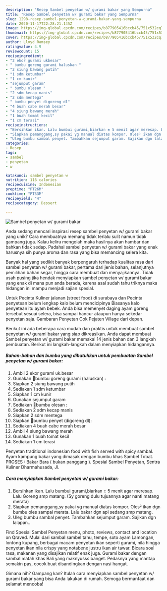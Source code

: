 ```yaml
---
description: "Resep Sambel penyetan w/ gurami bakar yang Sempurna"
title: "Resep Sambel penyetan w/ gurami bakar yang Sempurna"
slug: 1298-resep-sambel-penyetan-w-gurami-bakar-yang-sempurna
date: 2020-11-17T22:28:21.145Z
image: https://img-global.cpcdn.com/recipes/b877905416bccb45/751x532cq70/sambel-penyetan-w-gurami-bakar-foto-resep-utama.jpg
thumbnail: https://img-global.cpcdn.com/recipes/b877905416bccb45/751x532cq70/sambel-penyetan-w-gurami-bakar-foto-resep-utama.jpg
cover: https://img-global.cpcdn.com/recipes/b877905416bccb45/751x532cq70/sambel-penyetan-w-gurami-bakar-foto-resep-utama.jpg
author: Lloyd Ramsey
ratingvalue: 4.9
reviewcount: 15
recipeingredient:
- "2 ekor gurami ukbesar"
- " bumbu goreng gurami haluskan "
- "2 siung bawang putih"
- "1 sdm ketumbar"
- "1 cm kunir"
- "sejumput garam"
- " bumbu olesan "
- "2 sdm kecap manis"
- "2 sdm mentega"
- " bumbu penyet digoreng dl"
- "4 buah cabe merah besar"
- "4 siung bawang merah"
- "1 buah tomat kecil"
- "1 cm terasi"
recipeinstructions:
- "Bersihkan ikan. Lalu bumbui gurami,biarkan ± 5 menit agar meresap. Lalu Goreng smp matang. (Sy goreng dulu tujuannya agar nanti matang merata)"
- "Siapkan pemanggang,sy pakai yg manual diatas kompor. Oles² ikan dgn bumbu oles sampai merata. Lalu bakar dgn api sedang smp matang."
- "Uleg bumbu sambal penyet. Tambahkan sejumput garam. Sajikan dgn lalapan.."
categories:
- Resep
tags:
- sambel
- penyetan
- w

katakunci: sambel penyetan w 
nutrition: 116 calories
recipecuisine: Indonesian
preptime: "PT26M"
cooktime: "PT33M"
recipeyield: "4"
recipecategory: Dessert

---
```



![Sambel penyetan w/ gurami bakar](https://img-global.cpcdn.com/recipes/b877905416bccb45/751x532cq70/sambel-penyetan-w-gurami-bakar-foto-resep-utama.jpg)

Anda sedang mencari inspirasi resep sambel penyetan w/ gurami bakar yang unik? Cara membuatnya memang tidak terlalu sulit namun tidak gampang juga. Kalau keliru mengolah maka hasilnya akan hambar dan bahkan tidak sedap. Padahal sambel penyetan w/ gurami bakar yang enak harusnya sih punya aroma dan rasa yang bisa memancing selera kita.

Banyak hal yang sedikit banyak berpengaruh terhadap kualitas rasa dari sambel penyetan w/ gurami bakar, pertama dari jenis bahan, selanjutnya pemilihan bahan segar, hingga cara membuat dan menyajikannya. Tidak usah pusing jika hendak menyiapkan sambel penyetan w/ gurami bakar yang enak di mana pun anda berada, karena asal sudah tahu triknya maka hidangan ini mampu menjadi sajian spesial.

Untuk Pecinta Kuliner jalanan (street food) di surabaya dan Pecinta penyetean belum lengkap kalo belum mencicipinya Biasanya kalo penyetean itu ayam bebek. Anda bisa memenyet daging ayam goreng tersebut sesuai selera, bisa sampai hancur ataupun hanya sekedar penyetan saja. Gambaran Penyetan Cok Pejaten Village dari depan.


Berikut ini ada beberapa cara mudah dan praktis untuk membuat sambel penyetan w/ gurami bakar yang siap dikreasikan. Anda dapat membuat Sambel penyetan w/ gurami bakar memakai 14 jenis bahan dan 3 langkah pembuatan. Berikut ini langkah-langkah dalam menyiapkan hidangannya.

<!--inarticleads1-->

##### Bahan-bahan dan bumbu yang dibutuhkan untuk pembuatan Sambel penyetan w/ gurami bakar:

1. Ambil 2 ekor gurami uk.besar
1. Gunakan  🐠bumbu goreng gurami (haluskan) :
1. Siapkan 2 siung bawang putih
1. Sediakan 1 sdm ketumbar
1. Siapkan 1 cm kunir
1. Gunakan sejumput garam
1. Sediakan  🍡bumbu olesan :
1. Sediakan 2 sdm kecap manis
1. Siapkan 2 sdm mentega
1. Siapkan  🍅bumbu penyet (digoreng dl):
1. Sediakan 4 buah cabe merah besar
1. Ambil 4 siung bawang merah
1. Gunakan 1 buah tomat kecil
1. Sediakan 1 cm terasi


Penyetan traditional indonesian food with fish served with spicy sambal. Ayam kampung bakar yang dimasak dengan bumbu khas Sambel Tobat. PROSES : Bakar Bara ( bukan panggang ). Spesial Sambel Penyetan, Sentra Kuliner Dharmahusada, Jl. 

<!--inarticleads2-->

##### Cara menyiapkan Sambel penyetan w/ gurami bakar:

1. Bersihkan ikan. Lalu bumbui gurami,biarkan ± 5 menit agar meresap. Lalu Goreng smp matang. (Sy goreng dulu tujuannya agar nanti matang merata)
1. Siapkan pemanggang,sy pakai yg manual diatas kompor. Oles² ikan dgn bumbu oles sampai merata. Lalu bakar dgn api sedang smp matang.
1. Uleg bumbu sambal penyet. Tambahkan sejumput garam. Sajikan dgn lalapan..


Find Spesial Sambel Penyetan menu, photo, reviews, contact and location on Qraved. Mulai dari sambal sambel tahu, tempe, soto ayam Lamongan, lontong kupang, berbagai macam penyetan ikan seperti gurami, nila hingga penyetan ikan nila crispy yang notabene justru ikan air tawar. Bicara soal rasa, makanan yang disajikan relatif enak juga. Gurami bakar dengan sambal matah khas Bali yang maknyusss banget. Pedasnya yang mantap semakin pas, cocok buat disandingkan dengan nasi hangat. 

Gimana nih? Gampang kan? Itulah cara menyiapkan sambel penyetan w/ gurami bakar yang bisa Anda lakukan di rumah. Semoga bermanfaat dan selamat mencoba!
